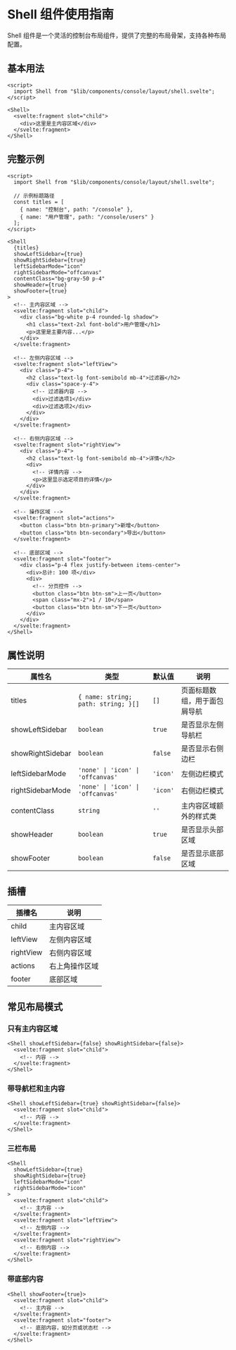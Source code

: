 # Shell 组件使用指南

Shell 组件是一个灵活的控制台布局组件，提供了完整的布局骨架，支持各种布局配置。

## 基本用法

```svelte
<script>
  import Shell from "$lib/components/console/layout/shell.svelte";
</script>

<Shell>
  <svelte:fragment slot="child">
    <div>这里是主内容区域</div>
  </svelte:fragment>
</Shell>
```

## 完整示例

```svelte
<script>
  import Shell from "$lib/components/console/layout/shell.svelte";
  
  // 示例标题路径
  const titles = [
    { name: "控制台", path: "/console" },
    { name: "用户管理", path: "/console/users" }
  ];
</script>

<Shell
  {titles}
  showLeftSidebar={true}
  showRightSidebar={true}
  leftSidebarMode="icon"
  rightSidebarMode="offcanvas"
  contentClass="bg-gray-50 p-4"
  showHeader={true}
  showFooter={true}
>
  <!-- 主内容区域 -->
  <svelte:fragment slot="child">
    <div class="bg-white p-4 rounded-lg shadow">
      <h1 class="text-2xl font-bold">用户管理</h1>
      <p>这里是主要内容...</p>
    </div>
  </svelte:fragment>

  <!-- 左侧内容区域 -->
  <svelte:fragment slot="leftView">
    <div class="p-4">
      <h2 class="text-lg font-semibold mb-4">过滤器</h2>
      <div class="space-y-4">
        <!-- 过滤器内容 -->
        <div>过滤选项1</div>
        <div>过滤选项2</div>
      </div>
    </div>
  </svelte:fragment>

  <!-- 右侧内容区域 -->
  <svelte:fragment slot="rightView">
    <div class="p-4">
      <h2 class="text-lg font-semibold mb-4">详情</h2>
      <div>
        <!-- 详情内容 -->
        <p>这里显示选定项目的详情</p>
      </div>
    </div>
  </svelte:fragment>

  <!-- 操作区域 -->
  <svelte:fragment slot="actions">
    <button class="btn btn-primary">新增</button>
    <button class="btn btn-secondary">导出</button>
  </svelte:fragment>

  <!-- 底部区域 -->
  <svelte:fragment slot="footer">
    <div class="p-4 flex justify-between items-center">
      <div>总计: 100 项</div>
      <div>
        <!-- 分页控件 -->
        <button class="btn btn-sm">上一页</button>
        <span class="mx-2">1 / 10</span>
        <button class="btn btn-sm">下一页</button>
      </div>
    </div>
  </svelte:fragment>
</Shell>
```

## 属性说明

| 属性名 | 类型 | 默认值 | 说明 |
|--------|------|--------|------|
| titles | `{ name: string; path: string; }[]` | `[]` | 页面标题数组，用于面包屑导航 |
| showLeftSidebar | `boolean` | `true` | 是否显示左侧导航栏 |
| showRightSidebar | `boolean` | `false` | 是否显示右侧边栏 |
| leftSidebarMode | `'none' \| 'icon' \| 'offcanvas'` | `'icon'` | 左侧边栏模式 |
| rightSidebarMode | `'none' \| 'icon' \| 'offcanvas'` | `'icon'` | 右侧边栏模式 |
| contentClass | `string` | `''` | 主内容区域额外的样式类 |
| showHeader | `boolean` | `true` | 是否显示头部区域 |
| showFooter | `boolean` | `false` | 是否显示底部区域 |

## 插槽

| 插槽名 | 说明 |
|--------|------|
| child | 主内容区域 |
| leftView | 左侧内容区域 |
| rightView | 右侧内容区域 |
| actions | 右上角操作区域 |
| footer | 底部区域 |

## 常见布局模式

### 只有主内容区域

```svelte
<Shell showLeftSidebar={false} showRightSidebar={false}>
  <svelte:fragment slot="child">
    <!-- 内容 -->
  </svelte:fragment>
</Shell>
```

### 带导航栏和主内容

```svelte
<Shell showLeftSidebar={true} showRightSidebar={false}>
  <svelte:fragment slot="child">
    <!-- 内容 -->
  </svelte:fragment>
</Shell>
```

### 三栏布局

```svelte
<Shell 
  showLeftSidebar={true} 
  showRightSidebar={true}
  leftSidebarMode="icon"
  rightSidebarMode="icon"
>
  <svelte:fragment slot="child">
    <!-- 主内容 -->
  </svelte:fragment>
  <svelte:fragment slot="leftView">
    <!-- 左侧内容 -->
  </svelte:fragment>
  <svelte:fragment slot="rightView">
    <!-- 右侧内容 -->
  </svelte:fragment>
</Shell>
```

### 带底部内容

```svelte
<Shell showFooter={true}>
  <svelte:fragment slot="child">
    <!-- 主内容 -->
  </svelte:fragment>
  <svelte:fragment slot="footer">
    <!-- 底部内容，如分页或状态栏 -->
  </svelte:fragment>
</Shell>
``` 